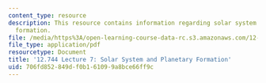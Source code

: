 ```yaml
---
content_type: resource
description: This resource contains information regarding solar system and planetary
  formation.
file: /media/https%3A/open-learning-course-data-rc.s3.amazonaws.com/12-744-marine-isotope-chemistry-fall-2012/706fd852849df0b161099a8bce66ff9c_MIT12_744F12_Lec7.pdf
file_type: application/pdf
resourcetype: Document
title: '12.744 Lecture 7: Solar System and Planetary Formation'
uid: 706fd852-849d-f0b1-6109-9a8bce66ff9c
---
```

